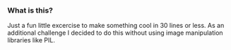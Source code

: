 ### What is this?

Just a fun little excercise to make something cool in 30 lines or less. As an additional challenge I decided to do this without using image manipulation libraries like PIL.